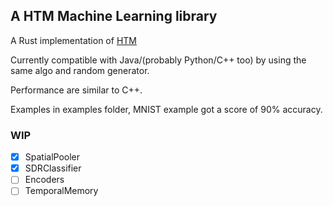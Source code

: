 ## A HTM Machine Learning library

A Rust implementation of [HTM](https://github.com/numenta/htmresearch-core)

Currently compatible with Java/(probably Python/C++ too) by using the same algo and random generator.

Performance are similar to C++.

Examples in examples folder, MNIST example got a score of 90% accuracy.

### WIP

- [x] SpatialPooler
- [x] SDRClassifier
- [ ] Encoders
- [ ] TemporalMemory
